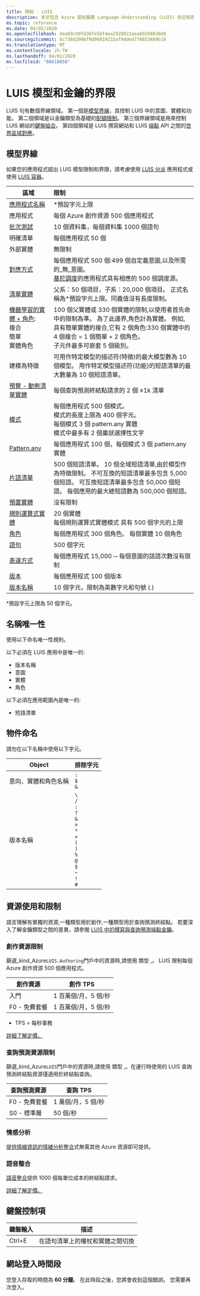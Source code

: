 ```yaml
---
title: 限制 - LUIS
description: 本文包含 Azure 認知服務 Language Understanding (LUIS) 的已知限制。 LUIS 句有數個界線領域。 模型界線可控制 LUIS 中的意圖、實體和特性。 以金鑰類型為基礎的配額限制。 鍵盤組合可控制 LUIS 網站。
ms.topic: reference
ms.date: 04/02/2020
ms.openlocfilehash: 4aa69cb0fd36fe5bf4ea2928022aea602b8830d6
ms.sourcegitcommit: bc738d2986f9d9601921baf9dded778853489b16
ms.translationtype: MT
ms.contentlocale: zh-TW
ms.lasthandoff: 04/02/2020
ms.locfileid: "80618858"
---
```

# <a name="boundaries-for-your-luis-model-and-keys"></a>LUIS 模型和金鑰的界限
LUIS 句有數個界線領域。 第一個是[模型界線](#model-boundaries)，其控制 LUIS 中的意圖、實體和功能。 第二個領域是以金鑰類型為基礎的[配額限制](#key-limits)。 第三個界線領域是用來控制 LUIS 網站的[鍵盤組合](#keyboard-controls)。 第四個領域是 LUIS 撰寫網站和 LUIS [端點](luis-glossary.md#endpoint) API 之間的[世界區域對應](luis-reference-regions.md)。


## <a name="model-boundaries"></a>模型界線

如果您的應用程式超出 LUIS 模型限制和界限，請考慮使用 [LUIS 分派](luis-concept-enterprise.md#dispatch-tool-and-model) 應用程式或使用 [LUIS 容器](luis-container-howto.md)。

|區域|限制|
|--|:--|
| [應用程式名稱][luis-get-started-create-app] | *預設字元上限 |
| 應用程式| 每個 Azure 創作資源 500 個應用程式 |
| [批次測試][batch-testing]| 10 個資料集，每個資料集 1000 個語句|
| 明確清單 | 每個應用程式 50 個|
| 外部實體 | 無限制 |
| [對應方式][intents]|每個應用程式 500 個:499 個自定義意圖,以及所需的_無_意圖。<br>[基於調度](https://aka.ms/dispatch-tool)的應用程式具有相應的 500 個調度源。|
| [清單實體](./luis-concept-entity-types.md) | 父系：50 個項目，子系：20,000 個項目。 正式名稱為*預設字元上限。同義值沒有長度限制。 |
| [機器學習的實體 + 角色](./luis-concept-entity-types.md):<br> 複合<br>簡單<br>實體角色|100 個父實體或 330 個實體的限制,以使用者首先命中的限制為準。 為了此邊界,角色計為實體。 例如,具有簡單實體的複合,它有 2 個角色:330 個實體中的 4 個複合 = 1 個簡單 + 2 個角色。<br>子元件最多可嵌套 5 個級別。|
|建模為特徵| 可用作特定模型的描述符(特徵)的最大模型數為 10 個模型。 用作特定模型描述符(功能)的短語清單的最大數量為 10 個短語清單。|
| [預覽 - 動態清單實體](https://aka.ms/luis-api-v3-doc#dynamic-lists-passed-in-at-prediction-time)|每個查詢預測終結點請求的 2 個 ±1k 清單|
| [模式](luis-concept-patterns.md)|每個應用程式 500 個模式。<br>模式的長度上限為 400 個字元。<br>每個模式 3 個 pattern.any 實體<br>模式中最多有 2 個巢狀選擇性文字|
| [Pattern.any](./luis-concept-entity-types.md)|每個應用程式 100 個，每個模式 3 個 pattern.any 實體 |
| [片語清單][phrase-list]|500 個短語清單。 10 個全域短語清單,由於模型作為特徵限制。 不可互換的短語清單最多包含 5,000 個短語。 可互換短語清單最多包含 50,000 個短語。 每個應用的最大總短語數為 500,000 個短語。|
| [預置實體](./luis-prebuilt-entities.md) | 沒有限制|
| [規則運算式實體](./luis-concept-entity-types.md)|20 個實體<br>每個規則運算式實體模式 具有 500 個字元的上限|
| [角色](luis-concept-roles.md)|每個應用程式 300 個角色。 每個實體 10 個角色|
| [語句][utterances] | 500 個字元|
| [表達方式][utterances] | 每個應用程式 15,000 ─ 每個意圖的話語次數沒有限制|
| [版本](luis-concept-version.md)| 每個應用程式 100 個版本 |
| [版本名稱][luis-how-to-manage-versions] | 10 個字元，限制為英數字元和句號 (.) |

*預設字元上限為 50 個字元。

<a name="intent-and-entity-naming"></a>

## <a name="name-uniqueness"></a>名稱唯一性

使用以下命名唯一性規則。

以下必須在 LUIS 應用中是唯一的:

* 版本名稱
* 意圖
* 實體
* 角色

以下必須在應用範圍內是唯一的:

* 短語清單

## <a name="object-naming"></a>物件命名

請勿在以下名稱中使用以下字元。

|Object|排除字元|
|--|--|
|意向、實體和角色名稱|`:`<br>`$` <br> `&`|
|版本名稱|`\`<br> `/`<br> `:`<br> `?`<br> `&`<br> `=`<br> `*`<br> `+`<br> `(`<br> `)`<br> `%`<br> `@`<br> `$`<br> `~`<br> `!`<br> `#`|

## <a name="resource-usage-and-limits"></a>資源使用和限制

語言理解有單獨的資源,一種類型用於創作,一種類型用於查詢預測終結點。 若要深入了解金鑰類型之間的差異，請參閱 [LUIS 中的撰寫與查詢預測端點金鑰](luis-concept-keys.md)。

<a name="key-limits"></a>

### <a name="authoring-resource-limits"></a>創作資源限制

篩選_kind_Azure`LUIS.Authoring`門戶中的資源時,請使用 類型 ,。 LUIS 限制每個 Azure 創作資源 500 個應用程式。

|創作資源|創作 TPS|
|--|--|
|入門|1 百萬個/月，5 個/秒|
|F0 - 免費套餐 |1 百萬個/月，5 個/秒|

* TPS = 每秒事務

[詳細了解定價。][pricing]

### <a name="query-prediction-resource-limits"></a>查詢預測資源限制

篩選_kind_Azure`LUIS`門戶中的資源時,請使用 類型 ,。在運行時使用的 LUIS 查詢預測終結點資源僅適用於終結點查詢。

|查詢預測資源|查詢 TPS|
|--|--|
|F0 - 免費套餐 |1 萬個/月，5 個/秒|
|S0 - 標準層|50 個/秒|

### <a name="sentiment-analysis"></a>情感分析

[提供情緒資訊的情緒分析整合](luis-how-to-publish-app.md#enable-sentiment-analysis)式無需其他 Azure 資源即可提供。

### <a name="speech-integration"></a>語音整合

[語音整合](../speech-service/how-to-recognize-intents-from-speech-csharp.md)提供 1000 個每單位成本的終結點請求。

[詳細了解定價。][pricing]

## <a name="keyboard-controls"></a>鍵盤控制項

|鍵盤輸入 | 描述 |
|--|--|
|Ctrl+E|在語句清單上的權杖和實體之間切換|

## <a name="website-sign-in-time-period"></a>網站登入時間段

您登入存取的時間為 **60 分鐘**。 在此時段之後，您將會收到這個錯誤。 您需要再次登入。

[luis-get-started-create-app]: https://docs.microsoft.com/azure/cognitive-services/luis/luis-get-started-create-app
[batch-testing]: https://docs.microsoft.com/azure/cognitive-services/luis/luis-concept-test#batch-testing
[intents]: https://docs.microsoft.com/azure/cognitive-services/luis/luis-concept-intent
[phrase-list]: https://docs.microsoft.com/azure/cognitive-services/luis/luis-concept-feature
[utterances]: https://docs.microsoft.com/azure/cognitive-services/luis/luis-concept-utterance
[luis-how-to-manage-versions]: https://docs.microsoft.com/azure/cognitive-services/luis/luis-how-to-manage-versions
[pricing]: https://azure.microsoft.com/pricing/details/cognitive-services/language-understanding-intelligent-services/
<!-- TBD: fix this link -->
[speech-to-intent-pricing]: https://azure.microsoft.com/pricing/details/cognitive-services/language-understanding-intelligent-services/

